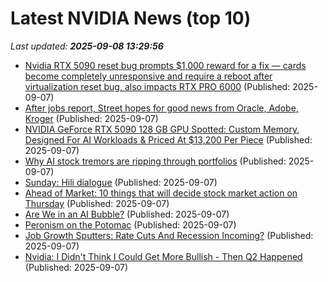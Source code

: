 # Latest NVIDIA News (top 10)
_Last updated: **2025-09-08 13:29:56**_

- [Nvidia RTX 5090 reset bug prompts $1,000 reward for a fix — cards become completely unresponsive and require a reboot after virtualization reset bug, also impacts RTX PRO 6000](https://www.tomshardware.com/pc-components/gpus/rtx-5090-pro-6000-bug-forces-host-reboot) (Published: 2025-09-07)
- [After jobs report, Street hopes for good news from Oracle, Adobe, Kroger](https://www.thestreet.com/investing/stocks/after-jobs-report-street-hopes-for-good-news-from-oracle-adobe-kroger) (Published: 2025-09-07)
- [NVIDIA GeForce RTX 5090 128 GB GPU Spotted: Custom Memory, Designed For AI Workloads & Priced At $13,200 Per Piece](https://wccftech.com/nvidia-geforce-rtx-5090-128-gb-memory-gpu-for-ai-price-13200-usd/) (Published: 2025-09-07)
- [Why AI stock tremors are ripping through portfolios](https://finance.yahoo.com/news/why-ai-stock-tremors-are-ripping-through-portfolios-123012040.html) (Published: 2025-09-07)
- [Sunday: Hili dialogue](https://whyevolutionistrue.com/2025/09/07/sunday-hili-dialogue-550/) (Published: 2025-09-07)
- [Ahead of Market: 10 things that will decide stock market action on Thursday](https://economictimes.indiatimes.com/markets/stocks/news/ahead-of-market-10-things-that-will-decide-stock-market-action-on-thursday/articleshow/123746636.cms) (Published: 2025-09-07)
- [Are We in an AI Bubble?](https://www.theatlantic.com/economy/archive/2025/09/ai-bubble-us-economy/684128/) (Published: 2025-09-07)
- [Peronism on the Potomac](https://www.theatlantic.com/economy/archive/2025/09/trump-peron-argentina-economy/684117/) (Published: 2025-09-07)
- [Job Growth Sputters: Rate Cuts And Recession Incoming?](https://www.forbes.com/sites/bill_stone/2025/09/07/job-growth-sputters-rate-cuts-and-recession-incoming/) (Published: 2025-09-07)
- [Nvidia: I Didn't Think I Could Get More Bullish - Then Q2 Happened](https://biztoc.com/x/9b2fdcfe1897e59c) (Published: 2025-09-07)
